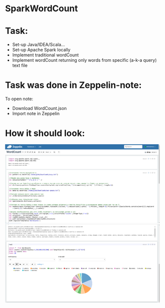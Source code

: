 # SparkWordCount 
# Task:
- Set-up Java/IDEA/Scala...
- Set-up Apache Spark locally
- Implement traditional wordCount
- Implement wordCount returning only words from specific (a-k-a query) text file

# Task was done in Zeppelin-note:
 To open note:
 - Download WordCount.json
 - Import note in Zeppelin
 # How it should look:

![image](https://github.com/HronoSF/DSML_2018_19/blob/master/SparkWordCount/resources/1.png)
![image](https://github.com/HronoSF/DSML_2018_19/blob/master/SparkWordCount/resources/2.png)
